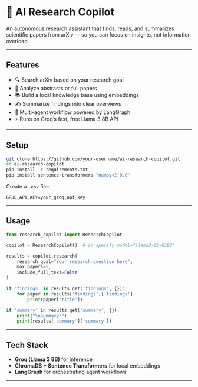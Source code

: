 # 🧠 AI Research Copilot

An autonomous research assistant that finds, reads, and summarizes scientific papers from arXiv — so you can focus on insights, not information overload.

---

## Features

* 🔍 Search arXiv based on your research goal
* 🧠 Analyze abstracts or full papers
* 📚 Build a local knowledge base using embeddings
* ✍️ Summarize findings into clear overviews
* 🤖 Multi-agent workflow powered by LangGraph
* ⚡ Runs on Groq’s fast, free Llama 3 8B API

---

## Setup

```bash
git clone https://github.com/your-username/ai-research-copilot.git
cd ai-research-copilot
pip install -r requirements.txt
pip install sentence-transformers "numpy<2.0.0"
```

Create a `.env` file:

```
GROQ_API_KEY=your_groq_api_key
```

---

## Usage

```python
from research_copilot import ResearchCopilot

copilot = ResearchCopilot()  # or specify model="llama3-8b-8192"

results = copilot.research(
    research_goal="Your research question here",
    max_papers=5,
    include_full_text=False
)

if 'findings' in results.get('findings', {}):
    for paper in results['findings']['findings']:
        print(paper['title'])

if 'summary' in results.get('summary', {}):
    print("\nSummary:")
    print(results['summary']['summary'])
```

---

## Tech Stack

* **Groq (Llama 3 8B)** for inference
* **ChromaDB + Sentence Transformers** for local embeddings
* **LangGraph** for orchestrating agent workflows

---
